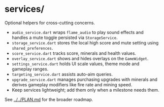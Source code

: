 # services/

Optional helpers for cross-cutting concerns.

- `audio_service.dart` wraps `flame_audio` to play sound effects and
  handles a mute toggle persisted via `StorageService`.
- `storage_service.dart` stores the local high score and mute setting using
  `shared_preferences`.
- `score_service.dart` tracks score, minerals and health values.
- `overlay_service.dart` shows and hides overlays on the `GameWidget`.
- `settings_service.dart` holds UI scale values, theme mode and gameplay ranges.
- `targeting_service.dart` assists auto-aim queries.
- `upgrade_service.dart` manages purchasing upgrades with minerals and
  derives gameplay modifiers like fire rate and mining speed.
- Keep services lightweight; add them only when a milestone needs them.

See [../../PLAN.md](../../PLAN.md) for the broader roadmap.
